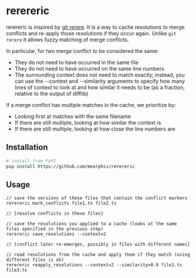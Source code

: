 # rerereric

rerereric is inspired by [git rerere](https://git-scm.com/book/en/v2/Git-Tools-Rerere). It is a way to cache resolutions to merge conflicts and re-apply those resolutions if they occur again. Unlike `git rerere` it allows fuzzy matching of merge conflicts.

In particular, for two merge conflict to be considered the same:
- They do not need to have occurred in the same file
- They do not need to have occurred on the same line numbers
- The surrounding context does not need to match exactly; instead, you can use the --context and --similarity arguments to specify how many lines of context to look at and how similar it needs to be (as a fraction, relative to the output of difflib)

If a merge conflict has multiple matches in the cache, we prioritize by:
- Looking first at matches with the same filename
- If there are still multiple, looking at how similar the context is
- If there are still multiple, looking at how close the line numbers are

## Installation

```sh
# install from PyPI
pip install https://github.com/meorphis/rerereric
```

## Usage
```
// save the versions of these files that contain the conflict markers
rerereric mark_conflicts file1.ts file2.ts

// [resolve conflicts in these files]

// save the resolutions you applied to a cache (looks at the same files specified in the previous step)
rerereric save_resolutions --context=2

// [conflict later re-emerges, possibly in files with different names]

// read resolutions from the cache and apply them if they match (using different files is ok)
rerereric reapply_resolutions --context=2 --similarity=0.9 file1.ts file3.ts
```